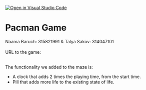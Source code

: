 [![Open in Visual Studio Code](https://classroom.github.com/assets/open-in-vscode-c66648af7eb3fe8bc4f294546bfd86ef473780cde1dea487d3c4ff354943c9ae.svg)](https://classroom.github.com/online_ide?assignment_repo_id=7802571&assignment_repo_type=AssignmentRepo)
# Pacman Game

Naama Baruch: 315821991 & Talya Sakov: 314047101  <br/><br/>
URL to the game:<br/><br/>

The functionality we added to the maze is:
- A clock that adds 2 times the playing time, from the start time.
- Pill that adds more life to the existing state of life.


 
 
